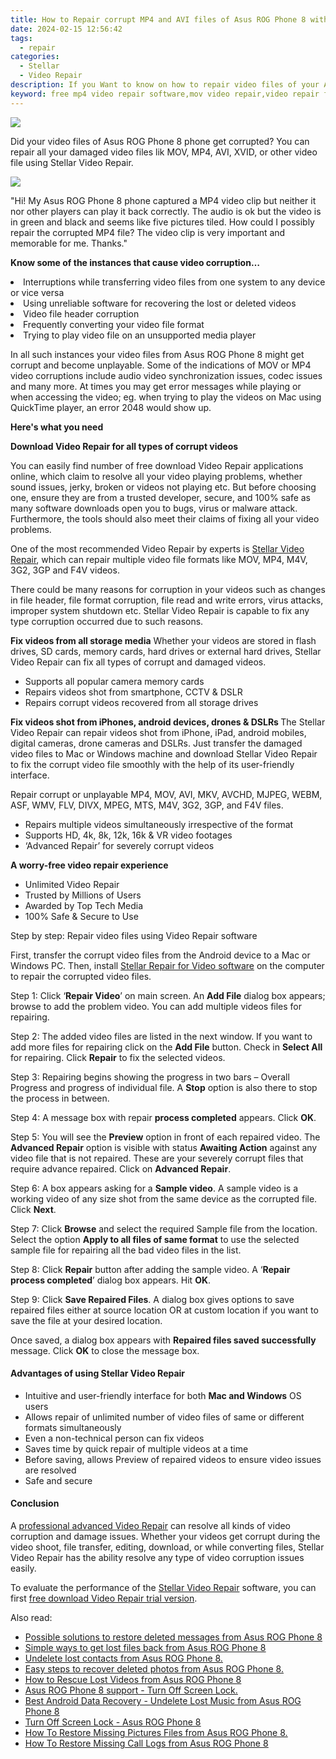 ```yaml
---
title: How to Repair corrupt MP4 and AVI files of Asus ROG Phone 8 with Video Repair Utility on Mac?
date: 2024-02-15 12:56:42
tags: 
  - repair
categories: 
  - Stellar
  - Video Repair
description: If you Want to know on how to repair video files of your Asus ROG Phone 8 phone that are corrupted after various issues and shows different error messages? Then, read this article to learn techniques for fixing corrupt video files using Stellar Video Repair.
keyword: free mp4 video repair software,mov video repair,video repair free,mov repair,free video repair tool
---
```


<img src="https://img0mobiles.techidaily.com/images/best-assets/devices/asus/asus-rog-phone-8/5.jpg" class="atpl-imgstyle"  />

<div class="atpl-content atpl-for-stellar-video-repair mobile-video-repair">

<div class="atpl-post-description-part-1">
<div class="tpl-content-sub-paragraph-content">  <p>Did your video files of Asus ROG Phone 8 phone get corrupted? You can repair all your damaged video files lik MOV, MP4, AVI, XVID, or other video file using Stellar Video Repair.  </p></div>
</div>

<img src="https://img0mobiles.techidaily.com/images/best-assets/devices/asus/asus-rog-phone-8/5.jpg" class="atpl-imgstyle"/>

<div class="atpl-post-description-part-2">
<div class="tpl-content-sub-paragraph-question"><p>"Hi! My Asus ROG Phone 8 phone captured a MP4 video clip but neither it nor other players can play it back correctly. The audio is ok but the video is in green and black and seems like five pictures tiled. How could I possibly repair the corrupted MP4 file? The video clip is very important and memorable for me. Thanks."</p></div><div class="tpl-content-sub-paragraph-content"><p><strong>Know some of the instances that cause video corruption…</strong>  <li>Interruptions while transferring video files from one system to any device or vice versa</li>  <li>Using unreliable software for recovering the lost or deleted videos</li>  <li>Video file header corruption</li>  <li>Frequently converting your video file format</li>  <li>Trying to play video file on an unsupported media player</li></p>In all such instances your video files from Asus ROG Phone 8 might get corrupt and become unplayable. Some of the indications of MOV or MP4 video corruptions include audio video synchronization issues, codec issues and many more. At times you may get error messages while playing or when accessing the video; eg. when trying to play the videos on Mac using QuickTime player, an error 2048 would show up.</div>
</div>

<strong>Here's what you need</strong>
<div class="tpl-content-sub-paragraph-content">

<strong>Download Video Repair for all types of corrupt videos</strong>
<p>
You can easily find number of free download Video Repair applications online, which claim to resolve all your video playing problems, whether sound issues, jerky, broken or videos not playing etc. But before choosing one, ensure they are from a trusted developer, secure, and 100% safe as many software downloads open you to bugs, virus or malware attack. Furthermore, the tools should also meet their claims of fixing all your video problems.

One of the most recommended Video Repair by experts is <a href="https://tools.techidaily.com/stellar-video-repair/" target="_blank" rel="noopener">Stellar Video Repair</a>, which can repair multiple video file formats like MOV, MP4, M4V, 3G2, 3GP and F4V videos.

There could be many reasons for corruption in your videos such as changes in file header, file format corruption, file read and write errors, virus attacks, improper system shutdown etc. Stellar Video Repair is capable to fix any type corruption occurred due to such reasons.

</p>
</div>



<div class="tpl-content-sub-paragraph-content">
<p>
<strong>Fix videos from all storage media</strong>
Whether your videos are stored in flash drives, SD cards, memory cards, hard drives or external hard drives, Stellar Video Repair can fix all types of corrupt and damaged videos.


- Supports all popular camera memory cards
- Repairs videos shot from smartphone, CCTV & DSLR
- Repairs corrupt videos recovered from all storage drives


<strong>Fix videos shot from iPhones, android devices, drones & DSLRs </strong>
The Stellar Video Repair can repair videos shot from iPhone, iPad, android mobiles, digital cameras, drone cameras and DSLRs. Just transfer the damaged video files to Mac or Windows machine and download Stellar Video Repair to fix the corrupt video file smoothly with the help of its user-friendly interface.


Repair corrupt or unplayable MP4, MOV, AVI, MKV, AVCHD, MJPEG, WEBM, ASF, WMV, FLV, DIVX, MPEG, MTS, M4V, 3G2, 3GP, and F4V files.

- Repairs multiple videos simultaneously irrespective of the format
- Supports HD, 4k, 8k, 12k, 16k & VR video footages
- ‘Advanced Repair’ for severely corrupt videos

**A worry-free video repair experience**

- Unlimited Video Repair
- Trusted by Millions of Users
- Awarded by Top Tech Media
- 100% Safe & Secure to Use


</p>
</div>

<div class="atpl-step-part-style">Step by step: Repair video files using Video Repair software</div>

First, transfer the corrupt video files from the Android device to a Mac or Windows PC. Then, install <a href="https://tools.techidaily.com/stellar-video-repair/" target="_blank" rel="noopener">Stellar Repair for Video software</a> on the computer to repair the corrupted video files.

<span class="atpl-stepstyle-a"><span>Step 1: </span></span> Click ‘<strong>Repair Video</strong>’ on main screen. An <strong>Add File</strong> dialog box appears; browse to add the problem video. You can add multiple videos files for repairing.
<img src="https://tools.techidaily.com/images/apps/stellar/stellar-repair-for-video/solutions/common/main-screen.jpg"  alt="" />

<span class="atpl-stepstyle-a"><span>Step 2: </span></span> The added video files are listed in the next window. If you want to add more files for repairing click on the <strong>Add File</strong> button. Check in <strong>Select All</strong> for repairing. Click <strong>Repair</strong> to fix the selected videos.
<img src="https://tools.techidaily.com/images/apps/stellar/stellar-repair-for-video/solutions/common/video-file-listed.jpg"  alt="" />

<span class="atpl-stepstyle-a"><span>Step 3: </span></span> Repairing begins showing the progress in two bars – Overall Progress and progress of individual file. A <strong>Stop</strong> option is also there to stop the process in between.
<img src="https://tools.techidaily.com/images/apps/stellar/stellar-repair-for-video/solutions/common/video-file-fixing.jpg"  alt="" />

<span class="atpl-stepstyle-a"><span>Step 4: </span></span> A message box with repair <strong>process completed</strong> appears. Click <strong>OK</strong>.
<img src="https://tools.techidaily.com/images/apps/stellar/stellar-repair-for-video/solutions/common/repair-process-completed.jpg"  alt="" />

<span class="atpl-stepstyle-a"><span>Step 5: </span></span> You will see the <strong>Preview</strong> option in front of each repaired video. The <strong>Advanced Repair</strong> option is visible with status <strong>Awaiting Action</strong> against any video file that is not repaired. These are your severely corrupt files that require advance repaired. Click on <strong>Advanced Repair</strong>.
<img src="https://tools.techidaily.com/images/apps/stellar/stellar-repair-for-video/solutions/common/advanced-repair-screen.png"  alt="" />

<span class="atpl-stepstyle-a"><span>Step 6: </span></span> A box appears asking for a <strong>Sample video</strong>. A sample video is a working video of any size shot from the same device as the corrupted file. Click <strong>Next</strong>.
<img src="https://tools.techidaily.com/images/apps/stellar/stellar-repair-for-video/solutions/common/sample-video.jpg"  alt="" />

<span class="atpl-stepstyle-a"><span>Step 7: </span></span> Click <strong>Browse</strong> and select the required Sample file from the location. Select the option <strong>Apply to all files of same format</strong> to use the selected sample file for repairing all the bad video files in the list.
<img src="https://tools.techidaily.com/images/apps/stellar/stellar-repair-for-video/solutions/common/add-sample-video.png"  alt="" />

<span class="atpl-stepstyle-a"><span>Step 8: </span></span> Click <strong>Repair</strong> button after adding the sample video. A ‘<strong>Repair process completed</strong>’ dialog box appears. Hit <strong>OK</strong>.
<img src="https://tools.techidaily.com/images/apps/stellar/stellar-repair-for-video/solutions/common/video-file-repaired-success.png"  alt="" />

<span class="atpl-stepstyle-a"><span>Step 9: </span></span> Click <strong>Save Repaired Files</strong>. A dialog box gives options to save repaired files either at source location OR at custom location if you want to save the file at your desired location.
<img src="https://tools.techidaily.com/images/apps/stellar/stellar-repair-for-video/solutions/common/save-repaired-files.jpg"  alt="" />

Once saved, a dialog box appears with <strong>Repaired files saved successfully</strong> message. Click <strong>OK</strong> to close the message box.


<h4>Advantages of using Stellar Video Repair</h4>
<ul>
  <li>Intuitive and user-friendly interface for both <strong>Mac and Windows</strong> OS users</li>
  <li>Allows repair of unlimited number of video files of same or different formats simultaneously</li>
  <li>Even a non-technical person can fix videos</li>
  <li>Saves time by quick repair of multiple videos at a time</li>
  <li>Before saving, allows Preview of repaired videos to ensure video issues are resolved</li>
  <li>Safe and secure</li>
</ul>

<h4>Conclusion</h4>

A <a href="https://tools.techidaily.com/stellar-video-repair/" target="_blank" rel="noopener">professional advanced Video Repair</a> can resolve all kinds of video corruption and damage issues. Whether your videos get corrupt during the video shoot, file transfer, editing, download, or while converting files, Stellar Video Repair has the ability resolve any type of video corruption issues easily.

To evaluate the performance of the <a href="https://tools.techidaily.com/stellar-video-repair/" target="_blank" rel="noopener">Stellar Video Repair</a> software, you can first <a href="https://tools.techidaily.com/stellar-video-repair/" target="_blank" rel="noopener">free download Video Repair trial version</a>.

<span class="atpl-alsoreadstyle">Also read:</span>
<div><ul>
<li><a href="/possible-solutions-to-restore-deleted-messages-from-asus-rog-phone-8-by-fonelab-android-recover-messages/" target="_blank" rel="noopener"><u>Possible solutions to restore deleted messages from Asus ROG Phone 8</u></a></li>
<li><a href="/simple-ways-to-get-lost-files-back-from-asus-rog-phone-8-by-fonelab-android-recover-data/" target="_blank" rel="noopener"><u>Simple ways to get lost files back from Asus ROG Phone 8</u></a></li>
<li><a href="/undelete-lost-contacts-from-asus-rog-phone-8-by-fonelab-android-recover-contacts/" target="_blank" rel="noopener"><u>Undelete lost contacts from Asus ROG Phone 8.</u></a></li>
<li><a href="/easy-steps-to-recover-deleted-photos-from-asus-rog-phone-8-by-fonelab-android-recover-photos/" target="_blank" rel="noopener"><u>Easy steps to recover deleted photos from Asus ROG Phone 8.</u></a></li>
<li><a href="/how-to-rescue-lost-videos-from-asus-rog-phone-8-by-fonelab-android-recover-video/" target="_blank" rel="noopener"><u>How to Rescue Lost Videos from Asus ROG Phone 8</u></a></li>
<li><a href="/asus-rog-phone-8-support-turn-off-screen-lock-by-drfone-android-unlock-android-unlock/" target="_blank" rel="noopener"><u>Asus ROG Phone 8 support - Turn Off Screen Lock.</u></a></li>
<li><a href="/best-android-data-recovery-undelete-lost-music-from-asus-rog-phone-8-by-fonelab-android-recover-music/" target="_blank" rel="noopener"><u>Best Android Data Recovery - Undelete Lost Music from Asus ROG Phone 8</u></a></li>
<li><a href="/turn-off-screen-lock-asus-rog-phone-8-by-drfone-android-unlock-android-unlock/" target="_blank" rel="noopener"><u>Turn Off Screen Lock - Asus ROG Phone 8</u></a></li>
<li><a href="/how-to-restore-missing-pictures-files-from-asus-rog-phone-8-by-fonelab-android-recover-pictures/" target="_blank" rel="noopener"><u>How To  Restore Missing Pictures Files from Asus ROG Phone 8.</u></a></li>
<li><a href="/how-to-restore-missing-call-logs-from-asus-rog-phone-8-by-fonelab-android-recover-call-logs/" target="_blank" rel="noopener"><u>How To  Restore Missing Call Logs from Asus ROG Phone 8</u></a></li>
</ul></div>

<ins class="adsbygoogle"
     style="display:block"
     data-ad-client="ca-pub-7571918770474297"
     data-ad-slot="8358498916"
     data-ad-format="auto"
     data-full-width-responsive="true"></ins></div>
     

